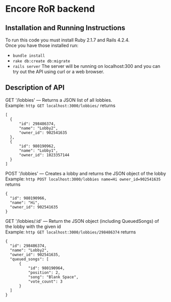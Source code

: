 # Encore RoR backend

## Installation and Running Instructions
To run this code you must install Ruby 2.1.7 and Rails 4.2.4.  
Once you have those installed run:
* `bundle install`
* `rake db:create db:migrate`
* `rails server`
The server will be running on localhost:300 and you can try out the API using curl or a web browser.

## Description of API
GET '/lobbies' — Returns a JSON list of all lobbies.  
  Example: `http GET localhost:3000/lobbies/` returns
  ```
  [
    {
        "id": 298486374, 
        "name": "Lobby2", 
        "owner_id": 902541635
    }, 
    {
        "id": 980190962, 
        "name": "Lobby1", 
        "owner_id": 1023357144
    }
  ]
 ```
 
POST '/lobbies' — Creates a lobby and returns the JSON object of the lobby  
  Example: `http POST localhost:3000/lobbies name=Hi owner_id=902541635` returns
  ```
  {
    "id": 980190966, 
    "name": "Hi", 
    "owner_id": 902541635
  }
  ```

GET '/lobbies/:id' — Return the JSON object (including QueuedSongs) of the lobby with the given id  
  Example: `http GET localhost:3000/lobbies/298486374` returns
  ```
  {
    "id": 298486374, 
    "name": "Lobby2", 
    "owner_id": 902541635, 
    "queued_songs": [
        {
            "id": 980190964, 
            "position": 2, 
            "song": "Blank Space", 
            "vote_count": 3
        }
    ]
  }
  ```
